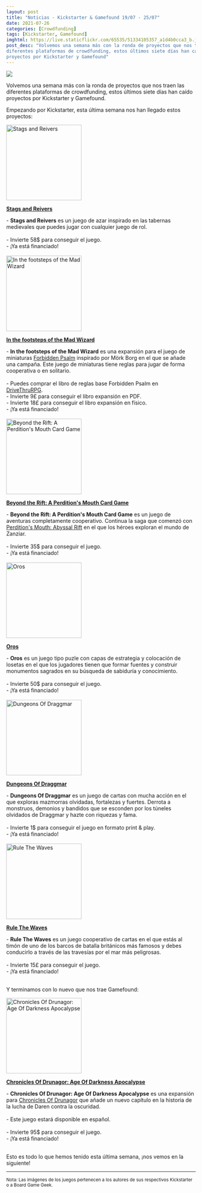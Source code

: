 ```yaml
---
layout: post
title: "Noticias - Kickstarter & Gamefound 19/07 - 25/07"
date: 2021-07-26
categories: [Crowdfunding]
tags: [Kickstarter, Gamefound]
imghtml: https://live.staticflickr.com/65535/51334105357_a1d4b0cca3_b.jpg
post_desc: "Volvemos una semana más con la ronda de proyectos que nos traen las
diferentes plataformas de crowdfunding, estos últimos siete días han caído
proyectos por Kickstarter y Gamefound"
---
```


![](https://live.staticflickr.com/65535/51334105357_a1d4b0cca3_b.jpg)

Volvemos una semana más con la ronda de proyectos que nos traen las diferentes
plataformas de crowdfunding, estos últimos siete días han caído proyectos por
Kickstarter y Gamefound.

Empezando por Kickstarter, esta última semana nos han llegado estos proyectos:

<div class="row">
    <div class="col-md-3">
        <img width="200" height="200"
            src="https://ksr-ugc.imgix.net/assets/034/112/261/8d80766f646f11bea5f041c5132af22c_original.png?ixlib=rb-4.0.2&crop=faces&w=352&h=198&fit=crop&v=1625509653&auto=format&frame=1&q=92&s=89734446d8c53956c731e662e2285a3b"
            class="img-thumbnail" alt="Stags and Reivers">
    </div>
    <div class="col-md-9">
        <p>
            <a target="_blank" 
                href="https://www.kickstarter.com/projects/ravenstead/stags-and-reivers-a-tabletop-rpg-game-of-chancetm?ref=mazmorreoensolitario">
            <strong>Stags and Reivers</strong>
            </a>
        </p>
        - <strong>Stags and Reivers</strong> es un juego de azar inspirado en
        las tabernas medievales que puedes jugar con cualquier juego de
        rol.
        <br>
        <br>
	         - Invierte 58$ para conseguir el juego.<br>
         - ¡Ya está financiado!
    </div>
</div>
<br>

<div class="row">
    <div class="col-md-3">
        <img width="200" height="200"
            src="https://cf.geekdo-images.com/WGNCaRyXPqWHufz0bvlXLQ__imagepage/img/rEmWKcYjhoqBT7iV72nlXANFlXM=/fit-in/900x600/filters:no_upscale():strip_icc()/pic6142215.jpg"
            class="img-thumbnail" alt="In the footsteps of the Mad Wizard">
    </div>
    <div class="col-md-9">
        <p>
            <a target="_blank" 
                href="https://www.kickstarter.com/projects/impioussaint/in-the-footsteps-of-the-mad-wizard-forbidden-psalm-expansion?ref=mazmorreoensolitario">
            <strong>In the footsteps of the Mad Wizard</strong>
            </a>
        </p>
        - <strong>In the footsteps of the Mad Wizard</strong> es una expansión
        para el juego de miniaturas <a
        href="https://www.drivethrurpg.com/product/351472/Forbidden-Psalm--miniatures-game-inspired-by-and-compatible-with-MORK-BORG?affiliate_id=1914894">Forbidden
        Psalm</a> inspirado por Mörk Borg en el que se añade una campaña. Este
        juego de miniaturas tiene reglas para jugar de forma cooperativa o en
        solitario.
        <br>
        <br>
        - Puedes comprar el libro de reglas base Forbidden Psalm en <a
        href="https://www.drivethrurpg.com/product/351472/Forbidden-Psalm--miniatures-game-inspired-by-and-compatible-with-MORK-BORG?affiliate_id=1914894">DriveThruRPG</a>.
        <br>
	         - Invierte 9£ para conseguir el libro expansión en PDF.<br>
         - Invierte 18£ para conseguir el libro expansión en físico.<br>
         - ¡Ya está financiado!
    </div>
</div>
<br>

<div class="row">
    <div class="col-md-3">
        <img width="200" height="200"
            src="https://cf.geekdo-images.com/1C72tbBMdh_efomhR61xtA__imagepage/img/3Kmw47Y1eLvaAs4T28JLHIaWOXo=/fit-in/900x600/filters:no_upscale():strip_icc()/pic6275682.png"
            class="img-thumbnail" alt="Beyond the Rift: A Perdition's Mouth Card Game">
    </div>
    <div class="col-md-9">
        <p>
            <a target="_blank" 
                href="https://www.kickstarter.com/projects/ddpgames/beyond-the-rift-a-perditions-mouth-card-game?ref=mazmorreoensolitario">
            <strong>Beyond the Rift: A Perdition's Mouth Card Game</strong>
            </a>
        </p>
        - <strong>Beyond the Rift: A Perdition's Mouth Card Game</strong> es un
        juego de aventuras completamente cooperativo. Continua la saga que
        comenzó con <a
        href="https://boardgamegeek.com/boardgame/149787/perditions-mouth-abyssal-rift">Perdition's
        Mouth: Abyssal Rift</a> en el que los héroes exploran el mundo de
        Zanziar.
        <br>
        <br>
	         - Invierte 35$ para conseguir el juego.<br>
         - ¡Ya está financiado!
    </div>
</div>
<br>

<div class="row">
    <div class="col-md-3">
        <img width="200" height="200"
            src="https://cf.geekdo-images.com/7GZxAsOg4F2JzSNA6h7yWA__imagepage/img/WBItjRZuvATOlp-l5PKBtQU1sqw=/fit-in/900x600/filters:no_upscale():strip_icc()/pic5518655.jpg"
            class="img-thumbnail" alt="Oros">
    </div>
    <div class="col-md-9">
        <p>
            <a target="_blank" 
                href="https://www.kickstarter.com/projects/aescgames/oros?ref=mazmorreoensolitario">
            <strong>Oros</strong>
            </a>
        </p>
        - <strong>Oros</strong> es un juego tipo puzle con capas de estrategia
        y colocación de losetas en el que los jugadores tienen que formar
        fuentes y construir monumentos sagrados en su búsqueda de sabiduría y
        conocimiento.
        <br>
        <br>
	         - Invierte 50$ para conseguir el juego.<br>
         - ¡Ya está financiado!
    </div>
</div>
<br>

<div class="row">
    <div class="col-md-3">
        <img width="200" height="200"
            src="https://ksr-ugc.imgix.net/assets/034/205/085/9fa965c8d13e41a0341f3a64e683f0aa_original.png?ixlib=rb-4.0.2&crop=faces&w=1024&h=576&fit=crop&v=1626267127&auto=format&frame=1&q=92&s=4e31925000e2c8bcdec360d6a11e8727"
            class="img-thumbnail" alt="Dungeons Of Draggmar">
    </div>
    <div class="col-md-9">
        <p>
            <a target="_blank" 
                href="https://www.kickstarter.com/projects/themoongrel/dungeons-of-draggmar-print-and-play?ref=mazmorreoensolitario">
            <strong>Dungeons Of Draggmar</strong>
            </a>
        </p>
        - <strong>Dungeons Of Draggmar</strong> es un juego de cartas con mucha
        acción en el que exploras mazmorras olvidadas, fortalezas y
        fuertes. Derrota a monstruos, demonios y bandidos que se esconden por
        los túneles olvidados de Draggmar y hazte con riquezas y fama.
        <br>
        <br>
	         - Invierte 1$ para conseguir el juego en formato print & play.<br>
         - ¡Ya está financiado!
    </div>
</div>
<br>

<div class="row">
    <div class="col-md-3">
        <img width="200" height="200"
            src="https://cf.geekdo-images.com/_xKeqohnT0ybtG4gUOMKsQ__imagepage/img/onc4iYuEYrgH8GpBT4wo217OhBc=/fit-in/900x600/filters:no_upscale():strip_icc()/pic6279092.jpg"
            class="img-thumbnail" alt="Rule The Waves">
    </div>
    <div class="col-md-9">
        <p>
            <a target="_blank" 
                href="https://www.kickstarter.com/projects/mhaywood/rule-the-waves?ref=mazmorreoensolitario">
            <strong>Rule The Waves</strong>
            </a>
        </p>
        - <strong>Rule The Waves</strong> es un juego cooperativo de cartas en
        el que estás al timón de uno de los barcos de batalla británicos más
        famosos y debes conducirlo a través de las travesías por el mar más
        peligrosas.
        <br>
        <br>
	         - Invierte 15£ para conseguir el juego.<br>
         - ¡Ya está financiado!
    </div>
</div>
<br>

Y terminamos con lo nuevo que nos trae Gamefound:

<div class="row">
    <div class="col-md-3">
        <img width="200" height="200"
            src="https://cf.geekdo-images.com/nhWSmNJSTBAye6bxLa9x-Q__imagepage/img/zZ88Yf2Zv8PlzBoXGBPUQ7N8ycM=/fit-in/900x600/filters:no_upscale():strip_icc()/pic4779069.jpg"
            class="img-thumbnail" alt="Chronicles Of Drunagor: Age Of Darkness Apocalypse">
    </div>
    <div class="col-md-9">
        <p>
            <a target="_blank" 
                href="https://gamefound.com/projects/wearecgs/cod_apocalypse#/section/project-story?ref=mazmorreoensolitario">
            <strong>Chronicles Of Drunagor: Age Of Darkness Apocalypse</strong>
            </a>
        </p>
        - <strong>Chronicles Of Drunagor: Age Of Darkness Apocalypse</strong>
        es una expansión para <a
        href="https://boardgamegeek.com/boardgame/268012/chronicles-drunagor-age-darkness">Chronicles
        Of Drunagor</a> que añade un nuevo capítulo en la historia de la lucha
        de Daren contra la oscuridad.
        <br>
        <br>
	        - Este juego estará disponible en español.
            <br>
            <br>
         - Invierte 95$ para conseguir el juego.<br>
         - ¡Ya está financiado!
    </div>
</div>
<br>


Esto es todo lo que hemos tenido esta última semana, ¡nos vemos en la
siguiente!

<hr>

<small>Nota: Las imágenes de los juegos pertenecen a los autores de sus
respectivos Kickstarter o a Board Game Geek.</small>

